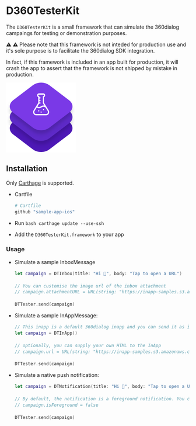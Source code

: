 
# D360TesterKit

The `D360TesterKit` is a small framework that can simulate the 360dialog campaings for testing or demonstration purposes. 

⚠️ ⚠️ Please note that this framework is not inteded for production use and it's sole purpose is to facilitate the 360dialog SDK integration. 

In fact, if this framework is included in an app built for production, it will crash the app to assert that the framework is not shipped by mistake in production.

![](logo.png)


## Installation

Only [Carthage](https://github.com/Carthage/Carthage) is supported.

- Cartfile

	```bash
	# Cartfile
	github "sample-app-ios"
	```

- Run  `bash carthage update --use-ssh`
- Add the `D360TesterKit.framework` to your app

### Usage


- Simulate a sample InboxMessage

	```swift
	let campaign = DTInbox(title: "Hi 👋", body: "Tap to open a URL")
	        
	// You can customise the image url of the inbox attachment
	// campaign.attachmentURL = URL(string: "https://inapp-samples.s3.amazonaws.com/images/push-round@3x.png")
	
	DTTester.send(campaign)
	```

- Simulate a sample InAppMessage:

	```swift
	// This inapp is a default 360dialog inapp and you can send it as it is.
	let campaign = DTInApp()
	
	// optionally, you can supply your own HTML to the InApp
	// campaign.url = URL(string: "https://inapp-samples.s3.amazonaws.com/push-permissions.html")!
	
	DTTester.send(campaign)

	```

- Simulate a native push notification:

	```swift
	let campaign = DTNotification(title: "Hi 👋", body: "Tap to open a URL")
	    
	// By default, the notification is a foreground notification. You can disable it here
	// campaign.isForeground = false
	    
	DTTester.send(campaign)
	```



